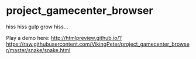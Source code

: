project_gamecenter_browser
==========================

hiss hiss gulp grow hiss...

Play a demo here: http://htmlpreview.github.io/?https://raw.githubusercontent.com/VikingPeter/project_gamecenter_browser/master/snake/snake.html
